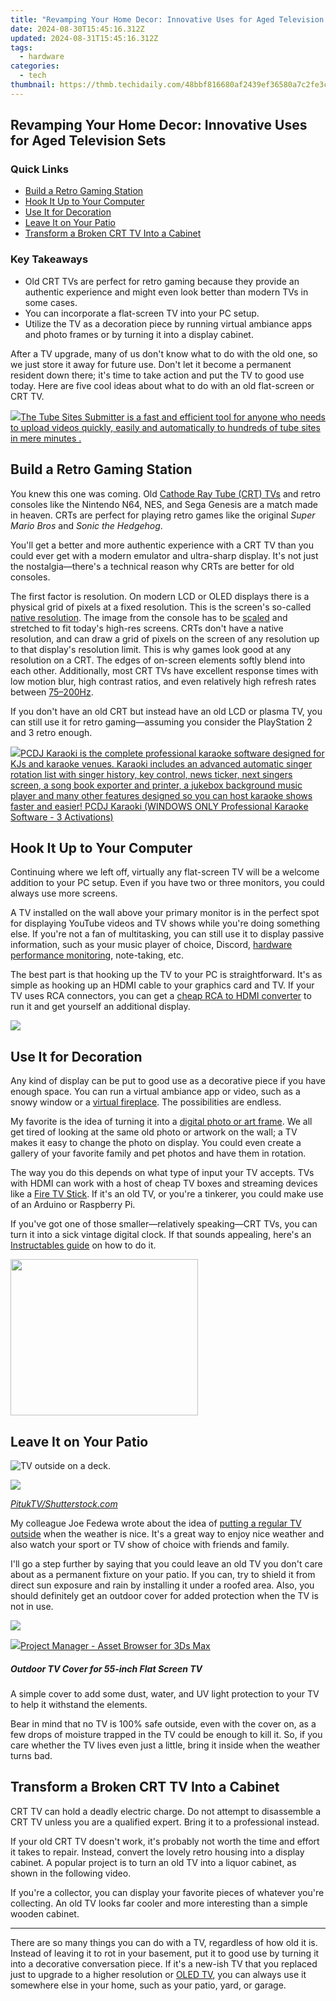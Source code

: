 ```yaml
---
title: "Revamping Your Home Decor: Innovative Uses for Aged Television Sets"
date: 2024-08-30T15:45:16.312Z
updated: 2024-08-31T15:45:16.312Z
tags:
  - hardware
categories:
  - tech
thumbnail: https://thmb.techidaily.com/48bbf816680af2439ef36580a7c2fe3c4155339daebaab90b2926193e2ffe8d4.png
---
```


## Revamping Your Home Decor: Innovative Uses for Aged Television Sets

### Quick Links

* [Build a Retro Gaming Station](https://extra-approaches.techidaily.com/in-2024-laugh-out-loud-with-ease-crafting-memes-in-a-flash/)
* [Hook It Up to Your Computer](https://facebook-clips.techidaily.com/new-the-ultimate-guide-to-fb-video-calls-best-practices-for-2024/)
* [Use It for Decoration](https://screen-sharing-recording.techidaily.com/2024-approved-the-ultimate-toolkit-disabling-background-noise-during-gmeets/)
* [Leave It on Your Patio](https://on-screen-recording.techidaily.com/in-2024-optimal-capture-software-showdown-obs-studio-vs-fraps/)
* [Transform a Broken CRT TV Into a Cabinet](https://twitter-videos.techidaily.com/updated-2024-approved-tiktok-sensation-challenge/)

### Key Takeaways

* Old CRT TVs are perfect for retro gaming because they provide an authentic experience and might even look better than modern TVs in some cases.
* You can incorporate a flat-screen TV into your PC setup.
* Utilize the TV as a decoration piece by running virtual ambiance apps and photo frames or by turning it into a display cabinet.

 After a TV upgrade, many of us don't know what to do with the old one, so we just store it away for future use. Don't let it become a permanent resident down there; it's time to take action and put the TV to good use today. Here are five cool ideas about what to do with an old flat-screen or CRT TV.

<!-- affiliate ads begin -->
<a href="https://secure.2checkout.com/order/checkout.php?PRODS=4531356&QTY=1&AFFILIATE=108875&CART=1"><img src="https://secure.avangate.com/images/merchant/8fdd149fcaa7058caccc9c4ad5b0d89a/products/tss-box.JPG" border="0">The Tube Sites Submitter is a fast and efficient tool for anyone who needs to upload videos quickly, easily and automatically to hundreds of tube sites in mere minutes . </a>
<!-- affiliate ads end -->
##  Build a Retro Gaming Station

 You knew this one was coming. Old [Cathode Ray Tube (CRT) TVs](https://screen-sharing-recording.techidaily.com/updated-2024-approved-mastering-video-recording-and-editing-with-adobe-connect/) and retro consoles like the Nintendo N64, NES, and Sega Genesis are a match made in heaven. CRTs are perfect for playing retro games like the original _Super Mario Bros_ and _Sonic the Hedgehog_.

 You'll get a better and more authentic experience with a CRT TV than you could ever get with a modern emulator and ultra-sharp display. It's not just the nostalgia—there's a technical reason why CRTs are better for old consoles.

 The first factor is resolution. On modern LCD or OLED displays there is a physical grid of pixels at a fixed resolution. This is the screen's so-called [native resolution](https://tech-recovery.techidaily.com/1722872129344-the-ultimate-guide-to-powerful-instagram-hashtags-in-year/). The image from the console has to be [scaled](https://extra-information.techidaily.com/your-roadmap-to-mastery-the-ultimate-guide-to-google-podcasting/) and stretched to fit today's high-res screens. CRTs don't have a native resolution, and can draw a grid of pixels on the screen of any resolution up to that display's resolution limit. This is why games look good at any resolution on a CRT. The edges of on-screen elements softly blend into each other. Additionally, most CRT TVs have excellent response times with low motion blur, high contrast ratios, and even relatively high refresh rates between [75–200Hz](https://www.pcworld.com/article/547715/what-to-look-for-crt-monitor-ultimate-guide-retro-gamers.html).

 If you don't have an old CRT but instead have an old LCD or plasma TV, you can still use it for retro gaming—assuming you consider the PlayStation 2 and 3 retro enough.

<!-- affiliate ads begin -->
<a href="https://shop.pcdj.com/order/checkout.php?PRODS=4698832&QTY=1&AFFILIATE=108875&CART=1"> <img src="https://secure.avangate.com/images/merchant/47f4b6321e9fd8e8f7326a6adc1a7c1e/products/karaoki-new-searchresultspane.jpg" border="0">PCDJ Karaoki is the complete professional karaoke software designed for KJs and karaoke venues. Karaoki includes an advanced automatic singer rotation list with singer history, key control, news ticker, next singers screen, a song book exporter and printer, a jukebox background music player and many other features designed so you can host karaoke shows faster and easier! 
 PCDJ Karaoki (WINDOWS ONLY Professional Karaoke Software - 3 Activations)</a>
<!-- affiliate ads end -->
##  Hook It Up to Your Computer

 Continuing where we left off, virtually any flat-screen TV will be a welcome addition to your PC setup. Even if you have two or three monitors, you could always use more screens.

 A TV installed on the wall above your primary monitor is in the perfect spot for displaying YouTube videos and TV shows while you're doing something else. If you're not a fan of multitasking, you can still use it to display passive information, such as your music player of choice, Discord, [hardware performance monitoring](https://location-social.techidaily.com/in-2024-set-your-preferred-job-location-on-linkedin-app-of-your-realme-narzo-60-pro-5g-drfone-by-drfone-virtual-android/), note-taking, etc.

 The best part is that hooking up the TV to your PC is straightforward. It's as simple as hooking up an HDMI cable to your graphics card and TV. If your TV uses RCA connectors, you can get a [cheap RCA to HDMI converter](https://www.amazon.com/Converter-RuiPuo-Composite-Compatible-Blue-Ray/dp/B07M8RNRGT?tag=hotoge-20&ascsubtag=UUhtgUeUpU2002828&asc%5Frefurl=https%3A%2F%2Fwww.howtogeek.com%2Fthings-you-can-do-with-that-old-tv-you-stuffed-in-the-basement%2F&asc%5Fcampaign=Evergreen) to run it and get yourself an additional display.

<!-- affiliate ads begin -->
<a href="https://store.bitdefender.com/affiliate.php?ACCOUNT=BITLATIN&AFFILIATE=108875&PATH=http%3A%2F%2Fwww.bitdefender.com%2Fbusiness%3FAFFILIATE%3D108875%26RESOURCE%3D30%2525%2BOff%2Ball%2BGravityZone%2BProducts"><img src="https://www.bitdefender.com/content/dam/bitdefender/business/campaign/1200X628.png" border="0"></a>
<!-- affiliate ads end -->
##  Use It for Decoration

 Any kind of display can be put to good use as a decorative piece if you have enough space. You can run a virtual ambiance app or video, such as a snowy window or a [virtual fireplace](https://mondly-stories.techidaily.com/connective-horizons-proven-methods-for-intercultural-conversation/). The possibilities are endless.

 My favorite is the idea of turning it into a [digital photo or art frame](https://graphic-issues.techidaily.com/missing-fullscreen-display-win11-monitor-issue/). We all get tired of looking at the same old photo or artwork on the wall; a TV makes it easy to change the photo on display. You could even create a gallery of your favorite family and pet photos and have them in rotation.

 The way you do this depends on what type of input your TV accepts. TVs with HDMI can work with a host of cheap TV boxes and streaming devices like a [Fire TV Stick](https://www.amazon.com/fire-tv-stick-with-3rd-gen-alexa-voice-remote/dp/B08C1W5N87?tag=hotoge-20&ascsubtag=UUhtgUeUpU2002828&asc%5Frefurl=https%3A%2F%2Fwww.howtogeek.com%2Fthings-you-can-do-with-that-old-tv-you-stuffed-in-the-basement%2F&asc%5Fcampaign=Evergreen). If it's an old TV, or you're a tinkerer, you could make use of an Arduino or Raspberry Pi.

 If you've got one of those smaller—relatively speaking—CRT TVs, you can turn it into a sick vintage digital clock. If that sounds appealing, here's an [Instructables guide](https://www.instructables.com/Make-an-Old-TV-Into-an-80s-Themed-Clock/) on how to do it.

<!-- affiliate ads begin -->
<a href="https://caperobbin.sjv.io/c/5597632/2006118/18460" target="_top" id="2006118"><img src="//a.impactradius-go.com/display-ad/18460-2006118" border="0" alt="" width="300" height="250"/></a><img height="0" width="0" src="https://imp.pxf.io/i/5597632/2006118/18460" style="position:absolute;visibility:hidden;" border="0" />
<!-- affiliate ads end -->
##  Leave It on Your Patio

![TV outside on a deck.](https://static1.howtogeekimages.com/wordpress/wp-content/uploads/2022/07/TV-outside.jpg) 

<!-- affiliate ads begin -->
<a href="https://shop.incomedia.eu/order/checkout.php?PRODS=12730965&QTY=1&AFFILIATE=108875&CART=1"><img src="https://incomedia.eu/files/images/affiliates/w5/03_WBSX5_728x90_red_CTA.jpg" border="0"></a>
<!-- affiliate ads end -->
_[PitukTV/Shutterstock.com](https://www.shutterstock.com/image-photo/antique-tv-on-old-wooden-floor-2165102167)_

 My colleague Joe Fedewa wrote about the idea of [putting a regular TV outside](https://techtrends.techidaily.com/ios-18-overview-premium-updates-for-free-discover-top-functionality-improvements-and-latest-industry-buzz/) when the weather is nice. It's a great way to enjoy nice weather and also watch your sport or TV show of choice with friends and family.

 I'll go a step further by saying that you could leave an old TV you don't care about as a permanent fixture on your patio. If you can, try to shield it from direct sun exposure and rain by installing it under a roofed area. Also, you should definitely get an outdoor cover for added protection when the TV is not in use.

![](https://static1.howtogeekimages.com/wordpress/wp-content/uploads/2023/06/31ecidm2zyl-_sl500_.jpg) 

<!-- affiliate ads begin -->
<a href="https://secure.2checkout.com/order/checkout.php?PRODS=4709458&QTY=1&AFFILIATE=108875&CART=1"><img src="https://3d-kstudio.com/wp-content/uploads/2014/02/Project-Manager-3D-Models-4-800x800.jpg" border="0">Project Manager - Asset Browser for 3Ds Max</a>
<!-- affiliate ads end -->
#####  Outdoor TV Cover for 55-inch Flat Screen TV

A simple cover to add some dust, water, and UV light protection to your TV to help it withstand the elements.

 Bear in mind that no TV is 100% safe outside, even with the cover on, as a few drops of moisture trapped in the TV could be enough to kill it. So, if you care whether the TV lives even just a little, bring it inside when the weather turns bad.

##  Transform a Broken CRT TV Into a Cabinet

 CRT TV can hold a deadly electric charge. Do not attempt to disassemble a CRT TV unless you are a qualified expert. Bring it to a professional instead.

 If your old CRT TV doesn't work, it's probably not worth the time and effort it takes to repair. Instead, convert the lovely retro housing into a display cabinet. A popular project is to turn an old TV into a liquor cabinet, as shown in the following video.

 If you're a collector, you can display your favorite pieces of whatever you're collecting. An old TV looks far cooler and more interesting than a simple wooden cabinet.

---

 There are so many things you can do with a TV, regardless of how old it is. Instead of leaving it to rot in your basement, put it to good use by turning it into a decorative conversation piece. If it's a new-ish TV that you replaced just to upgrade to a higher resolution or [OLED TV](https://extra-tips.techidaily.com/discovering-the-best-in-display-tech-10-list-for-your-mac/), you can always use it somewhere else in your home, such as your patio, yard, or garage.

<ins class="adsbygoogle"
     style="display:block"
     data-ad-format="autorelaxed"
     data-ad-client="ca-pub-7571918770474297"
     data-ad-slot="1223367746"></ins>



<ins class="adsbygoogle"
     style="display:block"
     data-ad-client="ca-pub-7571918770474297"
     data-ad-slot="8358498916"
     data-ad-format="auto"
     data-full-width-responsive="true"></ins>


